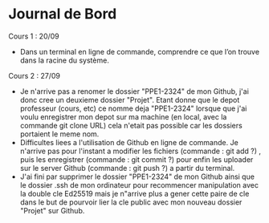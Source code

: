 # Journal de Bord

Cours 1 : 20/09
* Dans un terminal en ligne de commande, comprendre ce que l’on trouve dans la racine du système.

Cours 2 : 27/09
* Je n'arrive pas a renomer le dossier "PPE1-2324" de mon Github, j'ai donc cree un deuxieme dossier "Projet". Etant donne que le depot professeur (cours, etc) ce nomme deja "PPE1-2324" lorsque que j'ai voulu enregistrer mon depot sur ma machine (en local, avec la commande git clone URL) cela n'etait pas possible car les dossiers portaient le meme nom.
* Difficultes liees a l'utilisation de Github en ligne de commande. Je n'arrive pas pour l'instant a modifier les fichiers (commande : git add ?) , puis les enregistrer (commande : git commit ?) pour enfin les uploader sur le server Github (commande : git push ?) a partir du terminal.
* J'ai fini par supprimer le dossier "PPE1-2324" de mon Github ainsi que le dossier .ssh de mon ordinateur pour recommencer manipulation avec la double cle Ed25519 mais je n"arrive plus a gener cette paire de cle dans le but de pourvoir lier la cle public avec mon nouveau dossier "Projet" sur Github.
